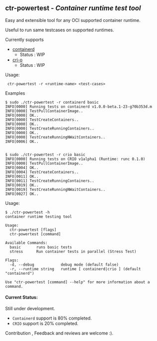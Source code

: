 ctr-powertest - _Container runtime test tool_
--------------

Easy and extensible tool for any OCI supported container runtime.

Useful to run same testcases on supported runtimes.

Currently supports 
- [containerd](https://github.com/containerd/containerd) 
    - Status : WIP
- [cri-o](https://github.com/kubernetes-incubator/cri-o)
    - Status : WIP

Usage:

`` ctr-powertest -r <runtime-name> <test-cases>``


Examples
```
$ sudo ./ctr-powertest -r containerd basic
INFO[0000] Running tests on containerd v1.0.0-beta.1-23-g70b353d.m
INFO[0000] TestPullContainerImage..
INFO[0000] OK..
INFO[0000] TestCreateContainers..
INFO[0000] OK..
INFO[0000] TestCreateRunningContainers..
INFO[0000] OK..
INFO[0000] TestCreateRunningNWaitContainers..
INFO[0006] OK..


$ sudo ./ctr-powertest -r crio basic
INFO[0000] Running tests on CRIO v1alpha1 (Runtime: runc 0.1.0)
INFO[0000] TestPullContainerImage..
INFO[0004] OK..
INFO[0004] TestCreateContainers..
INFO[0011] OK..
INFO[0011] TestCreateRunningContainers..
INFO[0019] OK..
INFO[0019] TestCreateRunningNWaitContainers..
INFO[0027] OK..
```

Usage:

```
$ ./ctr-powertest -h
container runtime testing tool

Usage:
  ctr-powertest [flags]
  ctr-powertest [command]

Available Commands:
  basic       runs basic tests
  stress      Run container tests in parallel (Stress Test)

Flags:
  -d, --debug            debug mode (default false)
  -r, --runtime string   runtime [ containerd|crio ] (default "containerd")

Use "ctr-powertest [command] --help" for more information about a command.
```

#### Current Status:

Still under development.
- ``Containerd`` support is 80% completed.
- ``CRIO`` support is 20% completed.

Contribution , Feedback and reviews are welcome :).
